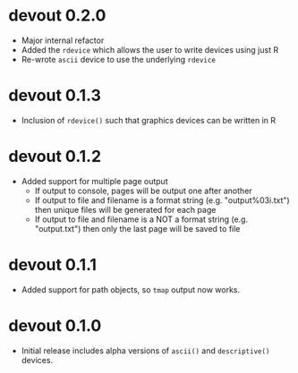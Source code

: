 
# devout 0.2.0

* Major internal refactor
* Added the `rdevice` which allows the user to write devices using just R
* Re-wrote `ascii` device to use the underlying `rdevice`

# devout 0.1.3

* Inclusion of `rdevice()` such that graphics devices can be written in R


# devout 0.1.2

* Added support for multiple page output
    * If output to console, pages will be output one after another
    * If output to file and filename is a format string (e.g. "output%03i.txt") then
      unique files will be generated for each page
    * If output to file and filename is a NOT a format string (e.g. "output.txt") then
      only the last page will be saved to file
      

# devout 0.1.1

* Added support for path objects, so `tmap` output now works.


# devout 0.1.0

* Initial release includes alpha versions of `ascii()` and `descriptive()` devices.
